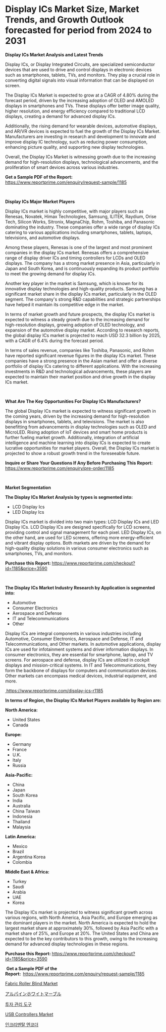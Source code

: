 <p><h1>Display ICs Market Size, Market Trends, and Growth Outlook forecasted for period from 2024 to 2031</h1></p><p><strong>Display ICs Market Analysis and Latest Trends</strong></p>
<p><p>Display ICs, or Display Integrated Circuits, are specialized semiconductor devices that are used to drive and control displays in electronic devices such as smartphones, tablets, TVs, and monitors. They play a crucial role in converting digital signals into visual information that can be displayed on screen.</p><p>The Display ICs Market is expected to grow at a CAGR of 4.80% during the forecast period, driven by the increasing adoption of OLED and AMOLED displays in smartphones and TVs. These displays offer better image quality, higher resolution, and energy efficiency compared to traditional LCD displays, creating a demand for advanced display ICs.</p><p>Additionally, the rising demand for wearable devices, automotive displays, and AR/VR devices is expected to fuel the growth of the Display ICs Market. Manufacturers are investing in research and development to innovate and improve display IC technology, such as reducing power consumption, enhancing picture quality, and supporting new display technologies.</p><p>Overall, the Display ICs Market is witnessing growth due to the increasing demand for high-resolution displays, technological advancements, and the proliferation of smart devices across various industries.</p></p>
<p><strong>Get a Sample PDF of the Report:&nbsp;</strong> <a href="https://www.reportprime.com/enquiry/request-sample/1185">https://www.reportprime.com/enquiry/request-sample/1185</a></p>
<p>&nbsp;</p>
<p><strong>Display ICs Major Market Players</strong></p>
<p><p>Display ICs market is highly competitive, with major players such as Renesas, Novatek, Himax Technologies, Samsung, ILITEK, Raydium, Orise Tech, Silicon Works, Sitronix, MagnaChip, Rohm, Toshiba, and Panasonic dominating the industry. These companies offer a wide range of display ICs catering to various applications including smartphones, tablets, laptops, televisions, and automotive displays.</p><p>Among these players, Renesas is one of the largest and most prominent companies in the display ICs market. Renesas offers a comprehensive range of display driver ICs and timing controllers for LCDs and OLED displays. The company has a strong market presence in Asia, particularly in Japan and South Korea, and is continuously expanding its product portfolio to meet the growing demand for display ICs.</p><p>Another key player in the market is Samsung, which is known for its innovative display technologies and high-quality products. Samsung has a significant market share in the display ICs market, particularly in the OLED segment. The company's strong R&D capabilities and strategic partnerships have helped it maintain its competitive edge in the market.</p><p>In terms of market growth and future prospects, the display ICs market is expected to witness a steady growth due to the increasing demand for high-resolution displays, growing adoption of OLED technology, and expansion of the automotive display market. According to research reports, the global display ICs market is projected to reach USD 32.3 billion by 2025, with a CAGR of 6.4% during the forecast period.</p><p>In terms of sales revenue, companies like Toshiba, Panasonic, and Rohm have reported significant revenue figures in the display ICs market. These companies have a strong presence in the Asian market and offer a diverse portfolio of display ICs catering to different applications. With the increasing investments in R&D and technological advancements, these players are expected to maintain their market position and drive growth in the display ICs market.</p></p>
<p>&nbsp;</p>
<p><strong>What Are The Key Opportunities For Display ICs Manufacturers?</strong></p>
<p><p>The global Display ICs market is expected to witness significant growth in the coming years, driven by the increasing demand for high-resolution displays in smartphones, tablets, and televisions. The market is also benefitting from advancements in display technologies such as OLED and MicroLED. Rising adoption of IoT devices and smart home products is further fueling market growth. Additionally, integration of artificial intelligence and machine learning into display ICs is expected to create lucrative opportunities for market players. Overall, the Display ICs market is projected to show a robust growth trend in the foreseeable future.</p></p>
<p><strong>Inquire or Share Your Questions If Any Before Purchasing This Report:</strong> <a href="https://www.reportprime.com/enquiry/pre-order/1185">https://www.reportprime.com/enquiry/pre-order/1185</a></p>
<p>&nbsp;</p>
<p><strong>Market Segmentation</strong></p>
<p><strong>The Display ICs Market Analysis by types is segmented into:</strong></p>
<p><ul><li>LCD Display Ics</li><li>LED Display Ics</li></ul></p>
<p><p>Display ICs market is divided into two main types: LCD Display ICs and LED Display ICs. LCD Display ICs are designed specifically for LCD screens, providing control and signal management for each pixel. LED Display ICs, on the other hand, are used for LED screens, offering more energy-efficient and vibrant display options. Both markets are driven by the demand for high-quality display solutions in various consumer electronics such as smartphones, TVs, and monitors.</p></p>
<p><strong>Purchase this Report:&nbsp;</strong><a href="https://www.reportprime.com/checkout?id=1185&price=3590">https://www.reportprime.com/checkout?id=1185&price=3590</a></p>
<p>&nbsp;</p>
<p><strong>The Display ICs Market Industry Research by Application is segmented into:</strong></p>
<p><ul><li>Automotive</li><li>Consumer Electronics</li><li>Aerospace and Defense</li><li>IT and Telecommunications</li><li>Other</li></ul></p>
<p><p>Display ICs are integral components in various industries including Automotive, Consumer Electronics, Aerospace and Defense, IT and Telecommunications, and Other markets. In automotive applications, display ICs are used for infotainment systems and driver information displays. In consumer electronics, they are essential for smartphone, laptop, and TV screens. For aerospace and defense, display ICs are utilized in cockpit displays and mission-critical systems. In IT and Telecommunications, they form the backbone of displays for computers and communication devices. Other markets can encompass medical devices, industrial equipment, and more.</p></p>
<p><a href="https://www.reportprime.com/display-ics-r1185">&nbsp;https://www.reportprime.com/display-ics-r1185</a></p>
<p><strong>In terms of Region, the Display ICs Market Players available by Region are:</strong></p>
<p>
    <p> <strong> North America: </strong>
        <ul>
            <li>United States</li>
            <li>Canada</li>
        </ul>
        </p> 
    <p> <strong> Europe: </strong>
        <ul>
            <li>Germany</li>
            <li>France</li>
            <li>U.K.</li>
            <li>Italy</li>
            <li>Russia</li>
        </ul>
        </p> 
    <p> <strong> Asia-Pacific: </strong>
        <ul>
            <li>China</li>
            <li>Japan</li>
            <li>South Korea</li>
            <li>India</li>
            <li>Australia</li>
            <li>China Taiwan</li>
            <li>Indonesia</li>
            <li>Thailand</li>
            <li>Malaysia</li>
        </ul>
        </p> 
    <p> <strong> Latin America: </strong>
        <ul>
            <li>Mexico</li>
            <li>Brazil</li>
            <li>Argentina Korea</li>
            <li>Colombia</li>
        </ul>
        </p> 
    <p> <strong> Middle East & Africa: </strong>
        <ul>
            <li>Turkey</li>
            <li>Saudi</li>
            <li>Arabia</li>
            <li>UAE</li>
            <li>Korea</li>
        </ul>
    </p>
    </p>
<p><p>The Display ICs market is projected to witness significant growth across various regions, with North America, Asia Pacific, and Europe emerging as the dominant players in the market. North America is expected to hold the largest market share at approximately 30%, followed by Asia Pacific with a market share of 25%, and Europe at 20%. The United States and China are expected to be the key contributors to this growth, owing to the increasing demand for advanced display technologies in these regions.</p></p>
<p><strong>Purchase this Report: </strong><a href="https://www.reportprime.com/checkout?id=1185&price=3590">https://www.reportprime.com/checkout?id=1185&price=3590</a></p>
<p>&nbsp;<strong>Get a Sample PDF of the Report:&nbsp;&nbsp;</strong><a href="https://www.reportprime.com/enquiry/request-sample/1185">https://www.reportprime.com/enquiry/request-sample/1185</a></p>
<p><strong></strong></p>
<p><p><a href="https://issuu.com/reportprime-2/docs/fabric-roller-blind-market-size-2030.pptx">Fabric Roller Blind Market</a></p><p><a href="https://github.com/andym141978/Market-Research-Report-List-1/blob/main/177197370953.md">アルパインホワイトマーブル</a></p><p><a href="https://medium.com/@dudleyferry/%ED%88%AC%EC%9E%90-%EA%B4%80%EB%A6%AC-%EB%8F%84%EA%B5%AC-%EC%8B%9C%EC%9E%A5-%EC%8B%9C%EC%9E%A5-%EC%A0%90%EC%9C%A0%EC%9C%A8-%EC%8B%9C%EC%9E%A5-%EB%8F%99%ED%96%A5-%EB%B0%8F-%EB%AF%B8%EB%9E%98-%EC%84%B1%EC%9E%A5-%ED%83%90%EC%83%89-f1fa46f8df6a">투자 관리 도구</a></p><p><a href="https://github.com/lubmix/Market-Research-Report-List-2/blob/main/usb-controllers-market.md">USB Controllers Market</a></p><p><a href="https://github.com/rick7624/Market-Research-Report-List-1/blob/main/854612668444.md">인크리멘탈 엔코더</a></p></p>